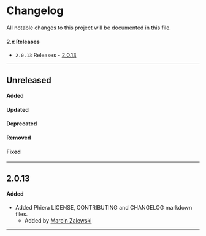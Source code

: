 # Changelog

All notable changes to this project will be documented in this file.

#### 2.x Releases
- `2.0.13` Releases - [2.0.13](#2013)

---
## Unreleased

#### Added

#### Updated

#### Deprecated

#### Removed

#### Fixed

---

## 2.0.13

#### Added
- Added Phiera LICENSE, CONTRIBUTING and CHANGELOG markdown files.
  - Added by [Marcin Zalewski](https://github.com/marcinjzalewski)

    
---
